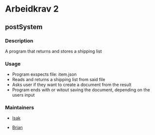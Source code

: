 # Arbeidkrav 2

## postSystem

### Description
A program that returns and stores a shipping list

### Usage
- Program exspects file: item.json
- Reads and returns a shipping list from said file
- Asks user if they want to create a document from the result
- Program ends with or witout saving the document, depending on the users input

### Maintainers

- [Isak](https://github.com/Bluskyfishing)

- [Brian](https://github.com/BrianHenriksen)
